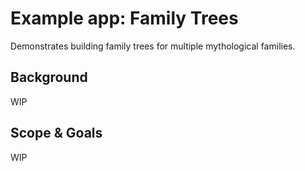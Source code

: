 # Example app: Family Trees

Demonstrates building family trees for multiple mythological families.

## Background

WIP

## Scope & Goals

WIP